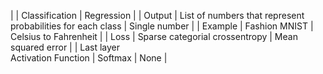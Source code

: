 | | Classification | Regression |
| Output | List of numbers that represent <br/> probabilities for each class | Single number  |
| Example | Fashion MNIST | Celsius to Fahrenheit |
| Loss | Sparse categorial crossentropy | Mean squared error |
| Last layer <br/> Activation Function | Softmax | None |